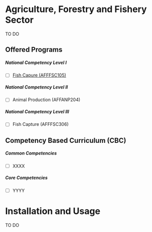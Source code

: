 Agriculture, Forestry and Fishery Sector
============

TO DO


Offered Programs
------------

##### National Competency Level I
 - [ ] [Fish Capure (AFFFSC105)](https://github.com/TesdaComponents/aff-program-prospectus/wiki/Fish-Capture-NC-I)

##### National Competency Level II
 - [ ] Animal Production (AFFANP204)

##### National Competency Level III
 - [ ] Fish Capture (AFFFSC306)


Competency Based Curriculum (CBC)
---------

##### Common Competencies
 - [ ] XXXX

##### Core Competencies
 - [ ] YYYY



Installation and Usage
=====================

TO DO

